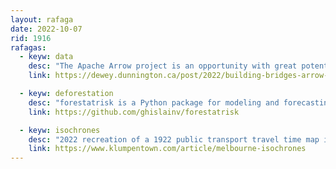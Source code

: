 ```yaml
---
layout: rafaga
date: 2022-10-07
rid: 1916
rafagas:
  - keyw: data
    desc: "The Apache Arrow project is an opportunity with great potential for geospatial data, and more if the data is in Parquet files, but there is still a lot to do"
    link: https://dewey.dunnington.ca/post/2022/building-bridges-arrow-parquet-and-geospatial-computing/

  - keyw: deforestation
    desc: "forestatrisk is a Python package for modeling and forecasting tropical deforestation risk based on several spatial explanatory variables and forecasting future forest cover in the tropics"
    link: https://github.com/ghislainv/forestatrisk

  - keyw: isochrones
    desc: "2022 recreation of a 1922 public transport travel time map in Melbourne, Australia to reproduce the look and feel of the original map using only open source software and openly available data and analysis tools"
    link: https://www.klumpentown.com/article/melbourne-isochrones
---
```

